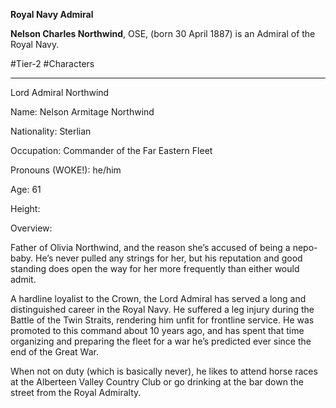 **Royal Navy Admiral**

**Nelson Charles Northwind**, OSE, (born 30 April 1887) is an Admiral of the Royal Navy.

#Tier-2 #Characters 

---
Lord Admiral Northwind

  

Name: Nelson Armitage Northwind

Nationality: Sterlian

Occupation: Commander of the Far Eastern Fleet

Pronouns (WOKE!): he/him

Age: 61

Height:

  

Overview:

  

Father of Olivia Northwind, and the reason she’s accused of being a nepo-baby. He’s never pulled any strings for her, but his reputation and good standing does open the way for her more frequently than either would admit.

  

A hardline loyalist to the Crown, the Lord Admiral has served a long and distinguished career in the Royal Navy. He suffered a leg injury during the Battle of the Twin Straits, rendering him unfit for frontline service. He was promoted to this command about 10 years ago, and has spent that time organizing and preparing the fleet for a war he’s predicted ever since the end of the Great War.

  

When not on duty (which is basically never), he likes to attend horse races at the Alberteen Valley Country Club or go drinking at the bar down the street from the Royal Admiralty.